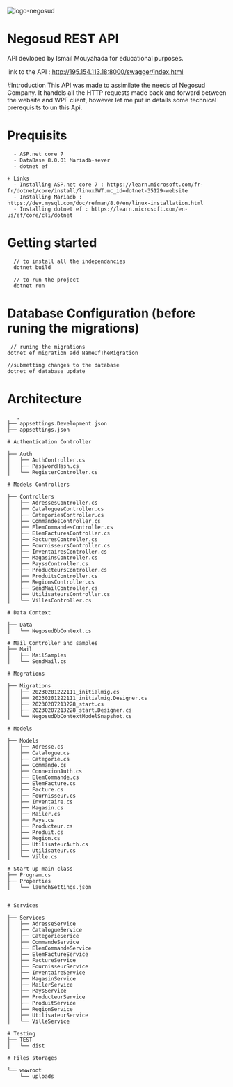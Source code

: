 

 ![logo-negosud](https://user-images.githubusercontent.com/66369128/220627476-59a06d7c-398f-4a77-80b8-3e9ad7555c9a.png)


# Negosud REST API 
API devloped by Ismail Mouyahada for educational purposes.

link to the API : http://195.154.113.18:8000/swagger/index.html

#Introduction
This API was made to assimilate the needs of Negosud Company. It handels all the HTTP requests made back and forward between the website and WPF client, however let me put in details some technical prerequisits to un this Api.

  # Prequisits 
      - ASP.net core 7
      - DataBase 8.0.01 Mariadb-sever
      - dotnet ef 
    
    + Links
      - Installing ASP.net core 7 : https://learn.microsoft.com/fr-fr/dotnet/core/install/linux?WT.mc_id=dotnet-35129-website
      - Installing Mariadb : https://dev.mysql.com/doc/refman/8.0/en/linux-installation.html
      - Installing dotnet ef : https://learn.microsoft.com/en-us/ef/core/cli/dotnet
   
   
  # Getting started
   
      // to install all the independancies
      dotnet build
      
      // to run the project
      dotnet run 
   
   # Database Configuration (before runing the migrations)
   
     // runing the migrations
    dotnet ef migration add NameOfTheMigration

    //submetting changes to the database
    dotnet ef database update

   # Architecture
   
   
       .
    ├── appsettings.Development.json
    ├── appsettings.json

    # Authentication Controller

    ├── Auth
    │   ├── AuthController.cs
    │   ├── PasswordHash.cs
    │   └── RegisterController.cs

    # Models Controllers 

    ├── Controllers
    │   ├── AdressesController.cs
    │   ├── CataloguesController.cs
    │   ├── CategoriesController.cs
    │   ├── CommandesController.cs
    │   ├── ElemCommandesController.cs
    │   ├── ElemFacturesController.cs
    │   ├── FacturesController.cs
    │   ├── FournisseursController.cs
    │   ├── InventairesController.cs
    │   ├── MagasinsController.cs
    │   ├── PayssController.cs
    │   ├── ProducteursController.cs
    │   ├── ProduitsController.cs
    │   ├── RegionsController.cs
    │   ├── SendMailController.cs
    │   ├── UtilisateursController.cs
    │   └── VillesController.cs

    # Data Context

    ├── Data
    │   └── NegosudDbContext.cs

    # Mail Controller and samples
    ├── Mail
    │   ├── MailSamples
    │   └── SendMail.cs

    # Megrations 

    ├── Migrations
    │   ├── 20230201222111_initialmig.cs
    │   ├── 20230201222111_initialmig.Designer.cs
    │   ├── 20230207213228_start.cs
    │   ├── 20230207213228_start.Designer.cs
    │   └── NegosudDbContextModelSnapshot.cs

    # Models

    ├── Models
    │   ├── Adresse.cs
    │   ├── Catalogue.cs
    │   ├── Categorie.cs
    │   ├── Commande.cs
    │   ├── ConnexionAuth.cs
    │   ├── ElemCommande.cs
    │   ├── ElemFacture.cs
    │   ├── Facture.cs
    │   ├── Fournisseur.cs
    │   ├── Inventaire.cs
    │   ├── Magasin.cs
    │   ├── Mailer.cs
    │   ├── Pays.cs
    │   ├── Producteur.cs
    │   ├── Produit.cs
    │   ├── Region.cs
    │   ├── UtilisateurAuth.cs
    │   ├── Utilisateur.cs
    │   └── Ville.cs

    # Start up main class
    ├── Program.cs
    ├── Properties
    │   └── launchSettings.json


    # Services

    ├── Services
    │   ├── AdresseService
    │   ├── CatalogueService
    │   ├── CategorieSerice
    │   ├── CommandeService
    │   ├── ElemCommandeService
    │   ├── ElemFactureService
    │   ├── FactureService
    │   ├── FournisseurService
    │   ├── InventaireService
    │   ├── MagasinService
    │   ├── MailerService
    │   ├── PaysService
    │   ├── ProducteurService
    │   ├── ProduitService
    │   ├── RegionService
    │   ├── UtilisateurService
    │   └── VilleService
    
    # Testing
    ├── TEST
    │   └── dist
    
    # Files storages
    
    └── wwwroot
        └── uploads

   
